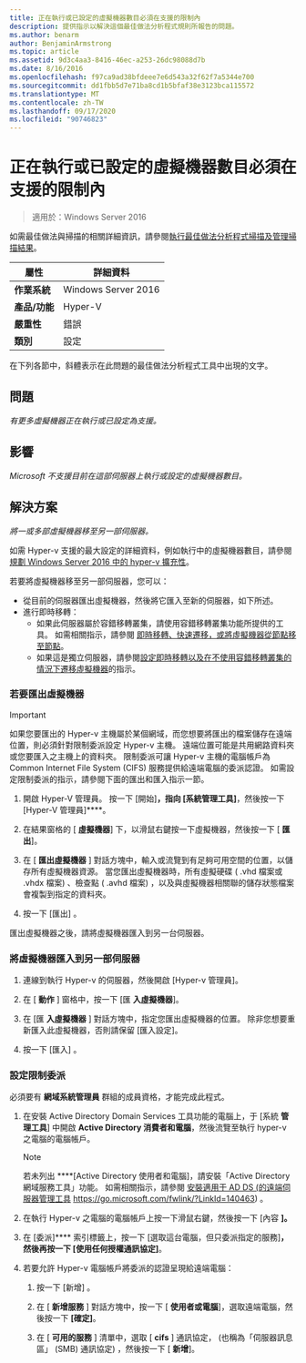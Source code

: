 ```yaml
---
title: 正在執行或已設定的虛擬機器數目必須在支援的限制內
description: 提供指示以解決這個最佳做法分析程式規則所報告的問題。
ms.author: benarm
author: BenjaminArmstrong
ms.topic: article
ms.assetid: 9d3c4aa3-8416-46ec-a253-26dc98088d7b
ms.date: 8/16/2016
ms.openlocfilehash: f97ca9ad38bfdeee7e6d543a32f62f7a5344e700
ms.sourcegitcommit: dd1fbb5d7e71ba8cd1b5bfaf38e3123bca115572
ms.translationtype: MT
ms.contentlocale: zh-TW
ms.lasthandoff: 09/17/2020
ms.locfileid: "90746823"
---
```

# <a name="the-number-of-running-or-configured-virtual-machines-must-be-within-supported-limits"></a>正在執行或已設定的虛擬機器數目必須在支援的限制內

>適用於：Windows Server 2016

如需最佳做法與掃描的相關詳細資訊，請參閱[執行最佳做法分析程式掃描及管理掃描結果](https://go.microsoft.com/fwlink/p/?LinkID=223177)。

|屬性|詳細資料|
|-|-|
|**作業系統**|Windows Server 2016|
|**產品/功能**|Hyper-V|
|**嚴重性**|錯誤
|**類別**|設定|

在下列各節中，斜體表示在此問題的最佳做法分析程式工具中出現的文字。

## <a name="issue"></a>問題
*有更多虛擬機器正在執行或已設定為支援。*

## <a name="impact"></a>影響
*Microsoft 不支援目前在這部伺服器上執行或設定的虛擬機器數目。*

## <a name="resolution"></a>解決方案
*將一或多部虛擬機器移至另一部伺服器。*

如需 Hyper-v 支援的最大設定的詳細資料，例如執行中的虛擬機器數目，請參閱 [規劃 Windows Server 2016 中的 hyper-v 擴充性](../plan/plan-hyper-v-scalability-in-windows-server.md)。

若要將虛擬機器移至另一部伺服器，您可以：

- 從目前的伺服器匯出虛擬機器，然後將它匯入至新的伺服器，如下所述。
- 進行即時移轉：
    - 如果此伺服器屬於容錯移轉叢集，請使用容錯移轉叢集功能所提供的工具。 如需相關指示，請參閱 [即時移轉、快速遷移，或將虛擬機器從節點移至節點](https://go.microsoft.com/fwlink/?LinkID=181519)。
    - 如果這是獨立伺服器，請參閱[設定即時移轉以及在不使用容錯移轉叢集的情況下遷移虛擬機器](/previous-versions/windows/it-pro/windows-server-2012-R2-and-2012/jj134199(v=ws.11))的指示。

### <a name="to-export-a-virtual-machine"></a>若要匯出虛擬機器

   > [!IMPORTANT]
   > 如果您要匯出的 Hyper-v 主機屬於某個網域，而您想要將匯出的檔案儲存在遠端位置，則必須針對限制委派設定 Hyper-v 主機。 遠端位置可能是共用網路資料夾或您要匯入之主機上的資料夾。 限制委派可讓 Hyper-v 主機的電腦帳戶為 Common Internet File System (CIFS) 服務提供給遠端電腦的委派認證。 如需設定限制委派的指示，請參閱下面的匯出和匯入指示一節。

1.  開啟 Hyper-V 管理員。 按一下 [開始]****，指向 [系統管理工具]****，然後按一下 [Hyper-V 管理員]****。

2.  在結果窗格的 [ **虛擬機器**] 下，以滑鼠右鍵按一下虛擬機器，然後按一下 [ **匯出**]。

3.  在 [ **匯出虛擬機器** ] 對話方塊中，輸入或流覽到有足夠可用空間的位置，以儲存所有虛擬機器資源。 當您匯出虛擬機器時，所有虛擬硬碟 ( .vhd 檔案或 .vhdx 檔案) 、檢查點 ( .avhd 檔案) ，以及與虛擬機器相關聯的儲存狀態檔案會複製到指定的資料夾。

4.  按一下 [匯出]  。

匯出虛擬機器之後，請將虛擬機器匯入到另一台伺服器。

### <a name="to-import-a-virtual-machine-to-another-server"></a>將虛擬機器匯入到另一部伺服器

1.  連線到執行 Hyper-v 的伺服器，然後開啟 [Hyper-v 管理員]。

2.  在 [ **動作** ] 窗格中，按一下 [匯 **入虛擬機器**]。

3.  在 [匯 **入虛擬機器** ] 對話方塊中，指定您匯出虛擬機器的位置。 除非您想要重新匯入此虛擬機器，否則請保留 [匯入設定]。

4.  按一下 [匯入]  。

### <a name="to-configure-constrained-delegation"></a>設定限制委派

必須要有 **網域系統管理員** 群組的成員資格，才能完成此程式。

1.  在安裝 Active Directory Domain Services 工具功能的電腦上，于 [系統 **管理工具**] 中開啟 **Active Directory 消費者和電腦**，然後流覽至執行 hyper-v 之電腦的電腦帳戶。

    > [!NOTE]
    > 若未列出 ****[Active Directory 使用者和電腦]，請安裝「Active Directory 網域服務工具」功能。 如需相關指示，請參閱 [安裝適用于 AD DS (的遠端伺服器管理工具](https://go.microsoft.com/fwlink/?LinkId=140463) https://go.microsoft.com/fwlink/?LinkId=140463) 。

2.  在執行 Hyper-v 之電腦的電腦帳戶上按一下滑鼠右鍵，然後按一下 [內容 **]。**

3.  在 [委派]**** 索引標籤上，按一下 [選取這台電腦，但只委派指定的服務]****，然後再按一下 [使用任何授權通訊協定]****。

4.  若要允許 Hyper-v 電腦帳戶將委派的認證呈現給遠端電腦：

    1.  按一下 [新增] 。

    2.  在 [ **新增服務** ] 對話方塊中，按一下 [ **使用者或電腦**]，選取遠端電腦，然後按一下 **[確定]**。

    3.  在 [ **可用的服務** ] 清單中，選取 [ **cifs** ] 通訊協定， (也稱為「伺服器訊息區」 (SMB) 通訊協定) ，然後按一下 [ **新增**]。